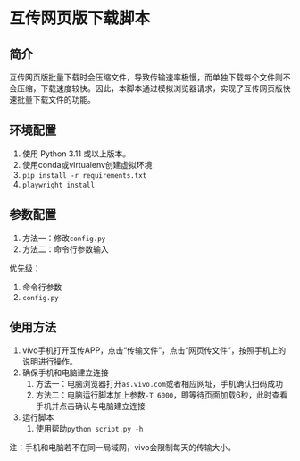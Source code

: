 # 互传网页版下载脚本

## 简介

互传网页版批量下载时会压缩文件，导致传输速率极慢，而单独下载每个文件则不会压缩，下载速度较快。因此，本脚本通过模拟浏览器请求，实现了互传网页版快速批量下载文件的功能。



## 环境配置

1.  使用 Python 3.11 或以上版本。
1.  使用conda或virtualenv创建虚拟环境
1.  `pip install -r requirements.txt`
1.  `playwright install`



## 参数配置

1. 方法一：修改`config.py`
2. 方法二：命令行参数输入



优先级：

1. 命令行参数
2. `config.py`



## 使用方法

1. vivo手机打开互传APP，点击“传输文件”，点击“网页传文件”，按照手机上的说明进行操作。
2. 确保手机和电脑建立连接
   1. 方法一：电脑浏览器打开`as.vivo.com`或者相应网址，手机确认扫码成功
   2. 方法二：电脑运行脚本加上参数`-T 6000`，即等待页面加载6秒，此时查看手机并点击确认与电脑建立连接
3. 运行脚本
   1. 使用帮助`python script.py -h`



注：手机和电脑若不在同一局域网，vivo会限制每天的传输大小。

